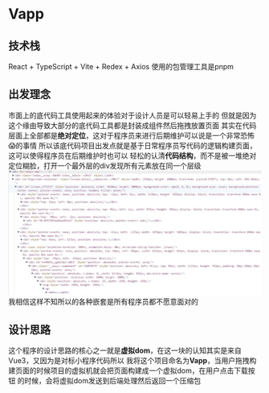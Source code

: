 # Vapp

## 技术栈
React + TypeScript + Vite + Redex + Axios
使用的包管理工具是pnpm

## 出发理念
市面上的底代码工具使用起来的体验对于设计人员是可以轻易上手的
但就是因为这个缘由导致大部分的底代码工具都是封装成组件然后拖拽放置页面
其实在代码层面上全部都是**绝对定位**，这对于程序员来进行后期维护可以说是一个非常恐怖😱的事情
所以该底代码项目出发点就是基于日常程序员写代码的逻辑构建页面，这可以使得程序员在后期维护时也可以
轻松的认清**代码结构**，而不是被一堆绝对定位糊脸，打开一个最外层的div发现所有元素放在同一个层级
![噩梦](src/assets/readme/crazy.jpg)
我相信这样不知所以的各种嵌套是所有程序员都不愿意面对的

## 设计思路
这个程序的设计思路的核心之一就是**虚拟dom**，在这一块的认知其实是来自Vue3，又因为是对标小程序代码所以
我将这个项目命名为**Vapp**，当用户拖拽构建页面的时候项目的虚拟机就会把页面构建成一个虚拟dom，在用户点击下载按钮
的时候，会将虚拟dom发送到后端处理然后返回一个压缩包